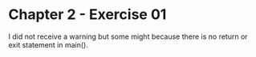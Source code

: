 # Chapter 2 - Exercise 01

I did not receive a warning but some might because there is no return or exit statement in main().